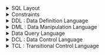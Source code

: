 
<details><summary>SQL Layout</summary><p>
  

```bash
___________________________________________________________________________________________________________________________________________________________________
Structure 			|Data				    |Query		       |Security	             |Consistency                         |
DDL : Data Definition Language	|DML : Data Manipulation Language   |DQL : Data Query Language |DCL : Data Control Language  |TCL : Transitional Control Language |
________________________________|___________________________________|__________________________|_____________________________|____________________________________|
Create				|Insert              		    |Select		       |Grand		             |*Commat			          |
Alter				|Updata				    |*Clause		       |*With Grand	             |*Rollback			          |	
Drop				|Delete				    |*Grouping		       |Deny   	                     |*Save Point			  |
Truncate			|Merge				    |*Distinct		       |Revoke		             |				          |
Select Into			|View				    |*Alias	               |			     |				          |
Index				|Temporary Tables		    |*Join 		       |			     |				          |
				|Procedure			    |*Set Operators            |			     |				          |
				|				    |*Sub Query		       |			     |				          |
				|				    |*Function	               |			     |				          |
________________________________|___________________________________|__________________________|_____________________________|____________________________________|


```

--------------------------------------------------------------------------------------------------
<p>
</details>

<details><summary>Constraints</summary><p>


```bash

What is a constraint, and why use constraints?
A set of conditions defining the type of data that can be input into each column of a table. 
Constraints ensure data integrity in a table and block undesired actions.

_____________________________________________________________________________________
Integrity	|Entity Integrity      |Referential Integrity     |Domain Integrity |
________________|______________________|__________________________|_________________|
--Constraint	|PK		       |FK	    	          |Data Type	    |
------------	|Identity	       |			  |Default	    |
------------	|Unique		       |			  |Null/Not Null    |
________________|______________________|__________________________|_________________|
--DB Object	|Index		       |Trigger			  |Rule		    |
------------	|Trigger	       |			  |Trigger	    |
________________|______________________|__________________________|_________________|

• NOT NULL Constraint: Ensures that a column cannot have a NULL value.
You must use the IS NULL or IS NOT NULL operators to check for a NULL value.

• DEFAULT Constraint: Provides a default value for a column when none is specified.

• UNIQUE Constraint: Ensures that all values in a column are different.

• PRIMARY Key: Uniquely identifies each row/record in a database table.

• FOREIGN Key: Uniquely identifies row/record in any of the given database tables. The relationship between 2 tables matches the Primary Key in one of the tables with a Foreign Key in the second table.

• CHECK Constraint: The CHECK constraint ensures that all the values in a column satisfy certain conditions.

• IDENTITY Constraint: a specific data type and constraint combination that automatically generates unique, incrementing values for a specific column in a table. 

• INDEX: Used to create and retrieve data from the database very quickly. it is assigned a ROWID for each row before it sorts out the data.

• TRIGGER: is like an automated sentry that reacts to specific events happening within the database
```
--------------------------------------------------------------------------------------------------

<p>
</details>

<details><summary>DDL : Data Definition Language</summary><p>

```bash

______________________________________________________________________________________________________________________________________________
Structure
DDL: Data Definition Language
______________________________________________________________________________________________________________________________________________

--------------------* DDL => Database *-------------------

Syntax> CREATE DATABASE DatabaseName;
Syntax> DROP DATABASE DatabaseName;
Syntax> SHOW DATABASES;
Syntax> USE DatabaseName;
______________________________________________________________________________________________________________________________________________

--------------------* DDL => Create Table *-------------------

Syntax> Create Table:
CREATE TABLE table_ name(
column1 datatype,
column3 datatype,
.....
columnN datatype,
PRIMARY KEY( column_name ) );
----------------------------------------------------------------
SQL> CREATE TABLE CUSTOMERS(
ID 	INT NOT NULL,
NAME 	VARCHAR (20) NOT NULL,
AGE 	INT NOT NULL,
ADDRESS CHAR (25) ,
SALARY 	DECIMAL (18, 2),
PRIMARY KEY (ID));
~~~~~~~~~~~~~~~~~~~~~~~~~~~~~~~~~~~~~~~~~~~~~~~~~~~~~~~~~~~~~~~~~~~~~~~~~~~~~~~~~~~~~~~~~~~~~~~~~~~~~~~~~~~~~~~~~~~~~~~~~~~~~~~~~~~~~~~~~~~~~
Creating a Table from an Existing Table:
----------------------------------------------------------------
Syntax> CREATE TABLE NEW_TABLE_NAME AS
SELECT [ column1, column 2...columnN ]
FROM EXISTING_TABLE_NAME
[WHERE condition]
_____________________________________________________________________________________________________________________________________________

--------------------* DDL => Drop or Truncate Table *-------------------

Syntax> Drop or Truncate TABLE table_ name;
_____________________________________________________________________________________________________________________________________________

--------------------* DDL => Alter Table *-------------------
Add New Column:
Syntax> ALTER TABLE EXISTING_TABLE_NAME
ADD COLUNM columnN datatype
~~~~~~~~~~~~~~~~~~~~~~~~~~~~~~~~~~~~~~~~~~~~~~~~~~~~~~~~~~~~~~~~~~~~~~~~~~~~~~~~~~~~~~~~~~~~~~~~~~~~~~~~~~~~~~~~~~~~~~~~~~~~~~~~~~~~~~~~~~~~~
Change Exisit Column Data Type:
Syntax> ALTER TABLE EXISTING_TABLE_NAME
ALTER COLUNM columnN datatype
~~~~~~~~~~~~~~~~~~~~~~~~~~~~~~~~~~~~~~~~~~~~~~~~~~~~~~~~~~~~~~~~~~~~~~~~~~~~~~~~~~~~~~~~~~~~~~~~~~~~~~~~~~~~~~~~~~~~~~~~~~~~~~~~~~~~~~~~~~~~~
Alter Table Add Constraint:
Syntax> ALTER TABLE EXISTING_TABLE_NAME
ADD CONSTRAINT columnN Constraint
~~~~~~~~~~~~~~~~~~~~~~~~~~~~~~~~~~~~~~~~~~~~~~~~~~~~~~~~~~~~~~~~~~~~~~~~~~~~~~~~~~~~~~~~~~~~~~~~~~~~~~~~~~~~~~~~~~~~~~~~~~~~~~~~~~~~~~~~~~~~~
Drop Constraint:
Syntax> ALTER TABLE EXISTING_TABLE_NAME
DROP CONSTRAINT columnN Constraint
~~~~~~~~~~~~~~~~~~~~~~~~~~~~~~~~~~~~~~~~~~~~~~~~~~~~~~~~~~~~~~~~~~~~~~~~~~~~~~~~~~~~~~~~~~~~~~~~~~~~~~~~~~~~~~~~~~~~~~~~~~~~~~~~~~~~~~~~~~~~~
Drop Column:
Syntax> ALTER TABLE EXISTING_TABLE_NAME
DROP COLUNM columnN
_____________________________________________________________________________________________________________________________________________

--------------------* DDL => SELECT INTO *-------------------
SELECT INTO: The Direct Copycat
----------------------------------------------------------------
Definition: Takes a SELECT statement and directly inserts the results into a new table (permanent or temporary).
----------------------------------------------------------------
Syntax> SELECT [ column1, column 2...columnN ]
FROM EXISTING_TABLE_NAME
[WHERE condition]
INTO NEW_TABLE_NAME;
____________________________________________________________________________________________________________________________________________

--------------------* DDL => INDEX *-------------------
What is an index?
----------------------------------------------------------------
A special data structure related to a database table and used for storing its important parts and enabling faster data search and retrieval. 
Indexes are especially efficient for large databases, where they significantly enhance query performance.
~~~~~~~~~~~~~~~~~~~~~~~~~~~~~~~~~~~~~~~~~~~~~~~~~~~~~~~~~~~~~~~~~~~~~~~~~~~~~~~~~~~~~~~~~~~~~~~~~~~~~~~~~~~~~~~~~~~~~~~~~~~~~~~~~~~~~~~~~~~~
What types of indexes?
----------------------------------------------------------------
• Clustered Index: One special index that physically orders table data based on the indexed column(s). 
This can be very fast for retrieving data sorted by the indexed column but can impact write performance.
• Non-Clustered Index: The most common type, separate from the actual data, pointing to rows based on the indexed column(s). 
Offers good balance between read and write performance.
• Unique Index: Ensures each value in the indexed column is unique, enforcing data integrity and uniqueness constraints
~~~~~~~~~~~~~~~~~~~~~~~~~~~~~~~~~~~~~~~~~~~~~~~~~~~~~~~~~~~~~~~~~~~~~~~~~~~~~~~~~~~~~~~~~~~~~~~~~~~~~~~~~~~~~~~~~~~~~~~~~~~~~~~~~~~~~~~~~~~~
Syntax> CREATE INDEX:
CREATE INDEX [Index Type] index_name
ON table_ name;
----------------------------------------------------------------
Syntax> Single Column Indexes:
CREATE INDEX [Index Type] index_name
ON table_name (column_name);
----------------------------------------------------------------
Syntax> DROP INDEX:
DROP INDEX index_name;
~~~~~~~~~~~~~~~~~~~~~~~~~~~~~~~~~~~~~~~~~~~~~~~~~~~~~~~~~~~~~~~~~~~~~~~~~~~~~~~~~~~~~~~~~~~~~~~~~~~~~~~~~~~~~~~~~~~~~~~~~~~~~~~~~~~~~~~~~~~~
When should indexes be avoided?
The following guidelines indicate when the use of an index should be reconsidered.
• Indexes should not be used on small tables.
• Tables that have frequent, large batch updates or insert operations.
• Indexes should not be used on columns that contain a high number of NULL values.
• Columns that are frequently manipulated should not be indexed.
_____________________________________________________________________________________________________________________________________________



```
<p>
</details>

<details><summary>DML : Data Manipulation Language</summary><p>

# 

```bash

~~~~~~~~~~~~~~~~~~~~~~~~~~~~~~~~~~~~~~~~~~~~~~~~~~~~~~~~~~~~~~~~~~~~~~~~~~~~~~~~~~~~~~~~~~~~~~~~~~~~~~~~~~~~~~~~~~~~~~~~~~~~~~~~~~~~~~~~~~~~~~~~~~~~~~~
Data
DML : Data Manipulation Language
_______________________________________________________________________________________________________________________________________________________

--------------------* DML => Insert *-------------------
Syntax> INSERT INTO TABLE_NAME
(column1, column2, column3,...columnN)]
VALUES (value1, value2, value3 ,...valueN);
_______________________________________________________________________________________________________________________________________________________
--------------------* DML => Update *-------------------
Syntax> UPDATE table_name
SET column1 = value1, column2
= value2...., columnN = valueN
WHERE [condition];
_______________________________________________________________________________________________________________________________________________________
--------------------* DML => Delete *-------------------
Syntax> DELETE FROM table_name
WHERE [condition];
_______________________________________________________________________________________________________________________________________________________
--------------------* DML => Merge *-------------------
Syntax> MERGE INTO target_table USING source_table
ON merge_condition
WHEN MATCHED THEN
  UPDATE SET column1 = value1, column2 = value2, ...
 
[WHEN NOT MATCHED THEN INSERT (column1, column2, ...) VALUES (value1, value2, ...)]
~~~~~~~~~~~~~~~~~~~~~~~~~~~~~~~~~~~~~~~~~~~~~~~~~~~~~~~~~~~~~~~~~~~~~~~~~~~~~~~~~~~~~~~~~~~~~~~~~~~~~~~~~~~~~~~~~~~~~~~~~~~~~~~~~~~~~~~~~~~~~~~~~~~~~~~
MERGE for SCD:
----------------------------------------------------------------
Implementing SCD types: The MERGE statement is particularly helpful for implementing different types of Slowly Changing Dimensions (SCDs). Here's how:
Type 1: Use UPDATE within WHEN MATCHED to update existing dimensions with new values.
Type 2: Use INSERT within WHEN NOT MATCHED to create new records with new values, while marking existing ones as inactive.
Type 3: Use a combination of UPDATE and INSERT with different conditions to handle historical data and new values.
----------------------------------------------------------------
Limitations:
----------------------------------------------------------------
Complex transformations: While MERGE can handle basic transformations, complex data manipulations might require additional logic or separate steps in your ETL process.
Performance: For very large datasets, the MERGE statement might be less efficient than separate INSERT and UPDATE statements due to its overhead.
----------------------------------------------------------------
Alternatives:
----------------------------------------------------------------
Separate statements: For simple ETL jobs, using separate INSERT and UPDATE statements can be more straightforward and efficient.
ETL tools: Many ETL tools offer specialized features for SCD implementations and complex data transformations.
_______________________________________________________________________________________________________________________________________________________
--------------------* DML => Create or Drop Views or Temp Tables *-------------------
Views
----------------------------------------------------------------
Definition: A virtual table based on a stored SQL query. They do not store data themselves but dynamically retrieve it from underlying tables based on the query definition.
----------------------------------------------------------------
Types:
Simple views: Based on a single SELECT statement.
Joined views: Combine data from multiple tables using JOIN operations.
Union views: Merge data from multiple SELECT statements into a single result set.
Materialized views: Pre-computed versions of views, potentially improving performance but requiring maintenance.
Indexed views: Allow efficient access using indexes, but come with additional overhead.
Security views: Restrict data access based on user permissions.
----------------------------------------------------------------
Use Cases:
• Structure data in a way that users or classes of users find natural or intuitive.
• Restrict access to the data in such a way that a user can see and (somet imes) modify exactly what they need and no more.
• Summarize data from various tables which can be used to generate reports.
~~~~~~~~~~~~~~~~~~~~~~~~~~~~~~~~~~~~~~~~~~~~~~~~~~~~~~~~~~~~~~~~~~~~~~~~~~~~~~~~~~~~~~~~~~~~~~~~~~~~~~~~~~~~~~~~~~~~~~~~~~~~~~~~~~~~~~~~~~~~~~~~~~~~~~~
Syntax> Create Views 
CREATE [VIEW | TEMPORARY TABLE] view_name AS
SELECT column1, column2.....
FROM table_name
WHERE [condi tion];
~~~~~~~~~~~~~~~~~~~~~~~~~~~~~~~~~~~~~~~~~~~~~~~~~~~~~~~~~~~~~~~~~~~~~~~~~~~~~~~~~~~~~~~~~~~~~~~~~~~~~~~~~~~~~~~~~~~~~~~~~~~~~~~~~~~~~~~~~~~~~~~~~~~~~~~
Syntax> Dropping Views
DROP VIEW view_name;
_______________________________________________________________________________________________________________________________________________________

--------------------* DML => Create or Drop Temporary Tables *-------------------

Temporary Tables
----------------------------------------------------------------
Definition: Tables created within a database session that exist only for the duration of that session. Disappear automatically when the session ends or is explicitly dropped.
----------------------------------------------------------------
Types:
Local temporary tables: Visible only to the current user session.
Global temporary tables: Accessible to all user sessions in the database, but exist only until the database is restarted.
----------------------------------------------------------------
Use Cases:
Storing intermediate results for complex calculations or data manipulation within a query.
Creating temporary workspaces for calculations or data transformations.
Sharing data within a session without modifying permanent tables.
~~~~~~~~~~~~~~~~~~~~~~~~~~~~~~~~~~~~~~~~~~~~~~~~~~~~~~~~~~~~~~~~~~~~~~~~~~~~~~~~~~~~~~~~~~~~~~~~~~~~~~~~~~~~~~~~~~~~~~~~~~~~~~~~~~~~~~~~~~~~~~~~~~~~~~~
Syntax> CREATE [GLOBAL] TEMPORARY TABLE AS Temp_Table_Name
column1 datatype,
column3 datatype,
.....
columnN datatype,
PRIMARY KEY( one or more columns ) );
~~~~~~~~~~~~~~~~~~~~~~~~~~~~~~~~~~~~~~~~~~~~~~~~~~~~~~~~~~~~~~~~~~~~~~~~~~~~~~~~~~~~~~~~~~~~~~~~~~~~~~~~~~~~~~~~~~~~~~~~~~~~~~~~~~~~~~~~~~~~~~~~~~~~~~~
Syntax> Dropping TEMPORARY TABLE
DROP TABLE Temp_Table_Name;		
_______________________________________________________________________________________________________________________________________________________
Choosing between Views and Temporary Tables:
----------------------------------------------------------------
Use a view when:
You need to present data in a specific format, filtered or aggregated, on a recurring basis.
You want to improve query readability and maintainability.
You need to restrict data access based on user permissions.
Use a temporary table when:
You need to store intermediate results for a specific query or session.
You need a temporary workspace for calculations or data transformations.
You don't want to modify permanent tables.
----------------------------------------------------------------
Key Considerations:
----------------------------------------------------------------
Performance: Views can be slower than accessing underlying tables directly, while temporary tables generally have lower performance than permanent tables.
Data Integrity: Views reflect changes in underlying tables, while temporary tables are isolated and do not affect data integrity.
Concurrency: Views and temporary tables can be used concurrently by different users, but be aware of potential locking issues.
_______________________________________________________________________________________________________________________________________________________

--------------------* DML => Procedures*-------------------
Procedures
----------------------------------------------------------------
Procedures are like pre-packaged mini-programs that encapsulate a series of SQL statements and logic. They offer several advantages for managing database operations and code reusability.
----------------------------------------------------------------
What Procedures Do:
----------------------------------------------------------------
Perform multiple actions: They execute a sequence of SQL statements, potentially including DML (Data Manipulation Language) for modifying data, DQL (Data Query Language) for retrieving data, and even control flow statements like loops and conditional branches.
Modularity and reusability: They encapsulate complex logic into reusable units, making code more organized and easier to maintain.
Parameters and input/output: They can accept input parameters and return output values, allowing flexibility in data manipulation and processing.
Transaction control: They can manage transactions explicitly using BEGIN, COMMIT, and ROLLBACK statements, ensuring data consistency.
Stored in the database: They are stored within the database itself, accessible by authorized users from different applications.
_______________________________________________________________________________________________________________________________________________________




```

<p>
</details>

<details><summary> Data Query Language </summary><p>


## ● Count:
```bash
_______________________________________________________________________________________________________________________________________________________
Query
DQL : Data Query Language
_______________________________________________________________________________________________________________________________________________________

--------------------* DQL => Select *-------------------
Select is a fundamental statement used to retrieve data from tables and views.
----------------------------------------------------------------
SELECT:
Syntax> SELECT column1, column2,columnN FROM table_ name;
_______________________________________________________________________________________________________________________________________________________

--------------------* DQL => Clause *-------------------
What is a clause?
A condition imposed on a SQL query to filter the data to obtain the desired result. Some examples are WHERE, LIMIT, HAVING, LIKE, AND, OR, ORDER BY, etc.
----------------------------------------------------------------
*WHERE Clause (Filter) is used within a SELECT, UPDATE, or DELETE statement to specify a condition that must be true for a row to be included in the result set or affected by the operation.
~~~~~~~~~~~~~~~~~~~~~~~~~~~~~~~~~~~~~~~~~~~~~~~~~~~~~~~~~~~~~~~~~~~~~~~~~~~~~~~~~~~~~~~~~~~~~~~~~~~~~~~~~~~~~~~~~~~~~~~~~~~~~~~~~~~~~~~~~~~~~~~~~~~~~~~
Syntax> SELECT column1, column2,
column
FROM table_name
WHERE [condition]
~~~~~~~~~~~~~~~~~~~~~~~~~~~~~~~~~~~~~~~~~~~~~~~~~~~~~~~~~~~~~~~~~~~~~~~~~~~~~~~~~~~~~~~~~~~~~~~~~~~~~~~~~~~~~~~~~~~~~~~~~~~~~~~~~~~~~~~~~~~~~~~~~~~~~~~
You can specify a condition using 
----------------------------------------------------------------
Comparison operators: Use operators like =, >, <, >=, <=, and != to compare values from columns.
Logical operators: Combine conditions using AND, OR, and NOT to create complex filters.
Functions: Use built-in functions for calculations, string manipulations, and other operations within the condition.)
_______________________________________________________________________________________________________________________________________________________
**The AND | OR Operator
----------------------------------------------------------------
Logical Operators:
AND: Returns TRUE only if both conditions connected by AND are TRUE. 
OR: Returns TRUE if at least one of the conditions connected by OR is TRUE. 
~~~~~~~~~~~~~~~~~~~~~~~~~~~~~~~~~~~~~~~~~~~~~~~~~~~~~~~~~~~~~~~~~~~~~~~~~~~~~~~~~~~~~~~~~~~~~~~~~~~~~~~~~~~~~~~~~~~~~~~~~~~~~~~~~~~~~~~~~~~~~~~~~~~~~~~
Syntax> SELECT column1, column2,
column
FROM table_name
WHERE [condition1] AND | OR [condi tion2]...AND | OR [conditionN];
_______________________________________________________________________________________________________________________________________________________
**LIKE | Wildcard
----------------------------------------------------------------
Used for pattern matching in strings.
• The percent sign (%)
• The underscore (_)
~~~~~~~~~~~~~~~~~~~~~~~~~~~~~~~~~~~~~~~~~~~~~~~~~~~~~~~~~~~~~~~~~~~~~~~~~~~~~~~~~~~~~~~~~~~~~~~~~~~~~~~~~~~~~~~~~~~~~~~~~~~~~~~~~~~~~~~~~~~~~~~~~~~~~~~
Syntax> SELECT FROM table_name
WHERE column [LIKE | Wildcard] ['XXXX%' | '%XXXX%' | 'XXXX_' | '_XXXX' | '_XXXX_']
_______________________________________________________________________________________________________________________________________________________
*ORDER BY Clause & SORTING
----------------------------------------------------------------
Results ascending or descending order, ascending order by default.
~~~~~~~~~~~~~~~~~~~~~~~~~~~~~~~~~~~~~~~~~~~~~~~~~~~~~~~~~~~~~~~~~~~~~~~~~~~~~~~~~~~~~~~~~~~~~~~~~~~~~~~~~~~~~~~~~~~~~~~~~~~~~~~~~~~~~~~~~~~~~~~~~~~~~~~
Syntax>  SELECT column -list
FROM table_name
[WHERE condition]
[ORDER BY column1, column2,
.. columnN] [ASC | DESC];
_______________________________________________________________________________________________________________________________________________________
*TOP, LIMIT or ROWNUM Clause
----------------------------------------------------------------
Limiting Results:
~~~~~~~~~~~~~~~~~~~~~~~~~~~~~~~~~~~~~~~~~~~~~~~~~~~~~~~~~~~~~~~~~~~~~~~~~~~~~~~~~~~~~~~~~~~~~~~~~~~~~~~~~~~~~~~~~~~~~~~~~~~~~~~~~~~~~~~~~~~~~~~~~~~~~~~
Syntax> SELECT TOP number | percent column name(s)
FROM table_name
WHERE [condition]
~~~~~~~~~~~~~~~~~~~~~~~~~~~~~~~~~~~~~~~~~~~~~~~~~~~~~~~~~~~~~~~~~~~~~~~~~~~~~~~~~~~~~~~~~~~~~~~~~~~~~~~~~~~~~~~~~~~~~~~~~~~~~~~~~~~~~~~~~~~~~~~~~~~~~~~
TOP (Transact-SQL): Returns the specified number of rows from the beginning.
SQL> SELECT TOP 3 * FROM CUSTOMERS;
~~~~~~~~~~~~~~~~~~~~~~~~~~~~~~~~~~~~~~~~~~~~~~~~~~~~~~~~~~~~~~~~~~~~~~~~~~~~~~~~~~~~~~~~~~~~~~~~~~~~~~~~~~~~~~~~~~~~~~~~~~~~~~~~~~~~~~~~~~~~~~~~~~~~~~~
LIMIT (MySQL, PostgreSQL): Returns the specified number of rows starting from a specific offset. 
SQL> SELECT * FROM CUSTOMERS LIMIT 3;
~~~~~~~~~~~~~~~~~~~~~~~~~~~~~~~~~~~~~~~~~~~~~~~~~~~~~~~~~~~~~~~~~~~~~~~~~~~~~~~~~~~~~~~~~~~~~~~~~~~~~~~~~~~~~~~~~~~~~~~~~~~~~~~~~~~~~~~~~~~~~~~~~~~~~~~
ROWNUM (Oracle): Returns a row number for each row, allowing filtering based on position.
SQL> SELECT * FROM CUSTOMERS WHERE ROWNUM <= 3;
_______________________________________________________________________________________________________________________________________________________

--------------------* DQL => Grouping *-------------------
*GROUP BY
----------------------------------------------------------------
GROUP BY: Groups rows based on specified columns. 
~~~~~~~~~~~~~~~~~~~~~~~~~~~~~~~~~~~~~~~~~~~~~~~~~~~~~~~~~~~~~~~~~~~~~~~~~~~~~~~~~~~~~~~~~~~~~~~~~~~~~~~~~~~~~~~~~~~~~~~~~~~~~~~~~~~~~~~~~~~~~~~~~~~~~~~
Syntax> SELECT column1, column2
FROM table_name
WHERE [ conditions ]
GROUP BY column1, column2
ORDER BY column1, column2
_______________________________________________________________________________________________________________________________________________________
**HAVING Clause
----------------------------------------------------------------
HAVING: Filters groups based on conditions after GROUP BY.
~~~~~~~~~~~~~~~~~~~~~~~~~~~~~~~~~~~~~~~~~~~~~~~~~~~~~~~~~~~~~~~~~~~~~~~~~~~~~~~~~~~~~~~~~~~~~~~~~~~~~~~~~~~~~~~~~~~~~~~~~~~~~~~~~~~~~~~~~~~~~~~~~~~~~~~
Syntax> SELECT column1, column2
FROM table1, table2
WHERE [ conditions ]
GROUP BY column1, column2
HAVING [ conditions ]
ORDER BY column1, column2
_______________________________________________________________________________________________________________________________________________________

--------------------* DQL => Distinct *-------------------
*Distinct Keyword
----------------------------------------------------------------
DISTINCT: Removes duplicate rows from the result set.
~~~~~~~~~~~~~~~~~~~~~~~~~~~~~~~~~~~~~~~~~~~~~~~~~~~~~~~~~~~~~~~~~~~~~~~~~~~~~~~~~~~~~~~~~~~~~~~~~~~~~~~~~~~~~~~~~~~~~~~~~~~~~~~~~~~~~~~~~~~~~~~~~~~~~~~
Syntax> SELECT DISTINCT column1,
column 2,.....co lumnN
FROM table_name
WHERE [condi tion]
_______________________________________________________________________________________________________________________________________________________

--------------------* DQL => Alias *-------------------
*Alias	
----------------------------------------------------------------
What is an alias?
A temporary name given to a table (or a column in a table) while executing a certain SQL query. 
~~~~~~~~~~~~~~~~~~~~~~~~~~~~~~~~~~~~~~~~~~~~~~~~~~~~~~~~~~~~~~~~~~~~~~~~~~~~~~~~~~~~~~~~~~~~~~~~~~~~~~~~~~~~~~~~~~~~~~~~~~~~~~~~~~~~~~~~~~~~~~~~~~~~~~~
TABLE ALIAS:
----------------------------------------------------------------
Syntax> SELECT column1, column 2....
FROM table_name AS alias_name 
WHERE [condition];
~~~~~~~~~~~~~~~~~~~~~~~~~~~~~~~~~~~~~~~~~~~~~~~~~~~~~~~~~~~~~~~~~~~~~~~~~~~~~~~~~~~~~~~~~~~~~~~~~~~~~~~~~~~~~~~~~~~~~~~~~~~~~~~~~~~~~~~~~~~~~~~~~~~~~~~
COLUMN ALIAS:
----------------------------------------------------------------
Syntax> SELECT column name AS alias_name FROM table_name
WHERE [condi tion];
_______________________________________________________________________________________________________________________________________________________

--------------------* DQL => Alias *-------------------
*Join
----------------------------------------------------------------
What is a join?
A clause used to combine and retrieve records from two or multiple tables. SQL tables can be joined based on the relationship between the columns of those tables. Check out our SQL joins tutorial for more context. 
----------------------------------------------------------------
What types of joins do you know?
• INNER JOIN:  – returns only those records that satisfy a defined join condition in both (or all) tables. It's a default SQL join.
• LEFT JOIN:  – returns all records from the left table and those records from the right table that satisfy a defined join condition.
• RIGHT JOIN: – returns all records from the right table and those records from the left table that satisfy a defined join condition.
• FULL JOIN: – returns all records from both (or all) tables. It can be considered as a combination of left and right joins.
~~~~~~~~~~~~~~~~~~~~~~~~~~~~~~~~~~~~~~~~~~~~~~~~~~~~~~~~~~~~~~~~~~~~~~~~~~~~~~~~~~~~~~~~~~~~~~~~~~~~~~~~~~~~~~~~~~~~~~~~~~~~~~~~~~~~~~~~~~~~~~~~~~~~~~~
Syntax> SELECT table1.column1, table2.colum n2... FROM table1
[INNER JOIN | LEFT JOIN | RIGHT JOIN | FULL JOIN] table2
ON table1.common_field = table2.common_field;
~~~~~~~~~~~~~~~~~~~~~~~~~~~~~~~~~~~~~~~~~~~~~~~~~~~~~~~~~~~~~~~~~~~~~~~~~~~~~~~~~~~~~~~~~~~~~~~~~~~~~~~~~~~~~~~~~~~~~~~~~~~~~~~~~~~~~~~~~~~~~~~~~~~~~~~
• SELF JOIN: is used to join a table to itself as if the table were two tables, temporarily renaming at least one table in the SQL statement.
~~~~~~~~~~~~~~~~~~~~~~~~~~~~~~~~~~~~~~~~~~~~~~~~~~~~~~~~~~~~~~~~~~~~~~~~~~~~~~~~~~~~~~~~~~~~~~~~~~~~~~~~~~~~~~~~~~~~~~~~~~~~~~~~~~~~~~~~~~~~~~~~~~~~~~~
SQL> SELECT
a.ID, b.NAME, a.SALARY
FROM CUSTOMERS a, CUSTOMERS b
WHERE a.SALARY < b.SALARY;
_______________________________________________________________________________________________________________________________________________________

--------------------* DQL => Set Operators *-------------------
*Set Operators
----------------------------------------------------------------
The Set operator is used to combine and manipulate the results of two or more SELECT.
----------------------------------------------------------------
What set operators do you know?
UNION – returns the records obtained by at least one of two queries (excluding duplicates)
UNION ALL – returns the records obtained by at least one of two queries (including duplicates)
INTERSECT – returns the records obtained by both queries
EXCEPT (called MINUS in MySQL and Oracle) – returns only the records obtained by the first query but not the second one
----------------------------------------------------------------
To use this, each SELECT statement must have
• The same number of columns selected
• The same number of column expressions
• The same data type
• Have them in the same order
~~~~~~~~~~~~~~~~~~~~~~~~~~~~~~~~~~~~~~~~~~~~~~~~~~~~~~~~~~~~~~~~~~~~~~~~~~~~~~~~~~~~~~~~~~~~~~~~~~~~~~~~~~~~~~~~~~~~~~~~~~~~~~~~~~~~~~~~~~~~~~~~~~~~~~~
SELECT column1 [, column2 ]
FROM table1 [, table2 ]
[WHERE condition]

[UNION | UNION ALL | INTERSECT | EXCEPT]

SELECT column1 [, column2 ]
FROM table1 [, table2 ]
[WHERE condition]
_______________________________________________________________________________________________________________________________________________________


--------------------* DQL => Sub Query *-------------------
*Sub Query	
----------------------------------------------------------------
What is a subquery?
Also called an inner query; a query placed inside another query, or an outer query. A subquery may occur in the clauses such as SELECT, FROM, WHERE, UPDATE, etc. It's also possible to have a subquery inside another subquery. The innermost subquery is run first, and its result is passed to the containing query (or subquery).
----------------------------------------------------------------
What types of SQL subqueries do you know?
Single-row – returns at most one row.
Multi-row – returns at least two rows.
Multi-column – returns at least two columns.
Correlated – a subquery related to the information from the outer query.
Nested – a subquery inside another subquery.
~~~~~~~~~~~~~~~~~~~~~~~~~~~~~~~~~~~~~~~~~~~~~~~~~~~~~~~~~~~~~~~~~~~~~~~~~~~~~~~~~~~~~~~~~~~~~~~~~~~~~~~~~~~~~~~~~~~~~~~~~~~~~~~~~~~~~~~~~~~~~~~~~~~~~~~
Syntax> SELECT outer_column1, outer_column2, ...
FROM outer_table_name
WHERE condition (
  SELECT inner_column1, inner_column2, ...
  FROM inner_table_name
  WHERE inner_condition
);
_______________________________________________________________________________________________________________________________________________________

--------------------* DQL => Function *-------------------
*Function
~~~~~~~~~~~~~~~~~~~~~~~~~~~~~~~~~~~~~~~~~~~~~~~~~~~~~~~~~~~~~~~~~~~~~~~~~~~~~~~~~~~~~~~~~~~~~~~~~~~~~~~~~~~~~~~~~~~~~~~~~~~~~~~~~~~~~~~~~~~~~~~~~~~~~~~
What types of SQL functions do you know?
----------------------------------------------------------------
Return a single value: Their primary purpose is to calculate or transform data and return a single result.
Aggregate functions – work on multiple, usually grouped records for the provided columns of a table, and return a single value (usually by group).
Scalar functions – work on each individual value and return a single value.
On the other hand, SQL functions can be built-in (defined by the system) or user-defined (created by the user for their specific needs).
~~~~~~~~~~~~~~~~~~~~~~~~~~~~~~~~~~~~~~~~~~~~~~~~~~~~~~~~~~~~~~~~~~~~~~~~~~~~~~~~~~~~~~~~~~~~~~~~~~~~~~~~~~~~~~~~~~~~~~~~~~~~~~~~~~~~~~~~~~~~~~~~~~~~~~~
What aggregate functions do you know?
----------------------------------------------------------------
AVG() – returns the average value
SUM() – returns the sum of values
MIN() – returns the minimum value
MAX() – returns the maximum value
COUNT() – returns the number of rows, including those with null values
FIRST() – returns the first value from a column
LAST()– returns the last value from a column
~~~~~~~~~~~~~~~~~~~~~~~~~~~~~~~~~~~~~~~~~~~~~~~~~~~~~~~~~~~~~~~~~~~~~~~~~~~~~~~~~~~~~~~~~~~~~~~~~~~~~~~~~~~~~~~~~~~~~~~~~~~~~~~~~~~~~~~~~~~~~~~~~~~~~~~
What scalar functions do you know?
----------------------------------------------------------------
LEN() (in other SQL flavors – LENGTH()) – returns the length of a string, including the blank spaces
UCASE() (in other SQL flavors – UPPER()) – returns a string converted to the upper case
LCASE() (in other SQL flavors – LOWER()) – returns a string converted to the lower case
INITCAP() – returns a string converted to the title case (i.e., each word of the string starts from a capital letter)
MID() (in other SQL flavors – SUBSTR()) – extracts a substring from a string
ROUND() – returns the numerical value rounded to a specified number of decimals
NOW() – returns the current date and time
~~~~~~~~~~~~~~~~~~~~~~~~~~~~~~~~~~~~~~~~~~~~~~~~~~~~~~~~~~~~~~~~~~~~~~~~~~~~~~~~~~~~~~~~~~~~~~~~~~~~~~~~~~~~~~~~~~~~~~~~~~~~~~~~~~~~~~~~~~~~~~~~~~~~~~~
What are character manipulation functions?
----------------------------------------------------------------
Character manipulation functions represent a subset of character functions, and they're used to modify the text data.
----------------------------------------------------------------
CONCAT() – joins two or more string values appending the second string to the end of the first one
SUBSTR() – returns a part of a string satisfying the provided start and end points
LENGTH() (in other SQL flavors – LEN()) – returns the length of a string, including the blank spaces
REPLACE() – replaces all occurrences of a defined substring in a provided string with another substring
INSTR() – returns the numeric position of a defined substring in a provided string
LPAD() and RPAD() – return the padding of the left-side/right-side character for right-justified/left-justified value
TRIM() – removes all the defined characters, as well as white spaces, from the left, right, or both ends of a provided string

_______________________________________________________________________________________________________________________________________________________



```


</p>

</details>

<details><summary>DCL : Data Control Language
</summary><p>
  

```bash
_______________________________________________________________________________________________________________________________________________________
Security
DCL : Data Control Language
_______________________________________________________________________________________________________________________________________________________

--------------------* DCL => Grand *-------------------
Grand	
----------------------------------------------------------------
Grants specific privileges (e.g., SELECT, INSERT, UPDATE, DELETE) on a database object (e.g., table, view, procedure) to a user or group.
~~~~~~~~~~~~~~~~~~~~~~~~~~~~~~~~~~~~~~~~~~~~~~~~~~~~~~~~~~~~~~~~~~~~~~~~~~~~~~~~~~~~~~~~~~~~~~~~~~~~~~~~~~~~~~~~~~~~~~~~~~~~~~~~~~~~~~~~~~~~~~~~~~~~~~~
Syntax> GRANT privilege ON object_name TO user/group;
_______________________________________________________________________________________________________________________________________________________

--------------------* DCL => Deny *-------------------
Deny
----------------------------------------------------------------
Explicitly prohibits specific privileges on an object to a user or group, even if they have been granted elsewhere.
~~~~~~~~~~~~~~~~~~~~~~~~~~~~~~~~~~~~~~~~~~~~~~~~~~~~~~~~~~~~~~~~~~~~~~~~~~~~~~~~~~~~~~~~~~~~~~~~~~~~~~~~~~~~~~~~~~~~~~~~~~~~~~~~~~~~~~~~~~~~~~~~~~~~~~~
Syntax> DENY privilege ON object_name TO user/group;
_______________________________________________________________________________________________________________________________________________________

--------------------* DCL  => Revoke *-------------------
Revoke	
----------------------------------------------------------------
Removes previously granted privileges from a user or group.
~~~~~~~~~~~~~~~~~~~~~~~~~~~~~~~~~~~~~~~~~~~~~~~~~~~~~~~~~~~~~~~~~~~~~~~~~~~~~~~~~~~~~~~~~~~~~~~~~~~~~~~~~~~~~~~~~~~~~~~~~~~~~~~~~~~~~~~~~~~~~~~~~~~~~~~
Syntax> REVOKE privilege ON object_name FROM user/group;
~~~~~~~~~~~~~~~~~~~~~~~~~~~~~~~~~~~~~~~~~~~~~~~~~~~~~~~~~~~~~~~~~~~~~~~~~~~~~~~~~~~~~~~~~~~~~~~~~~~~~~~~~~~~~~~~~~~~~~~~~~~~~~~~~~~~~~~~~~~~~~~~~~~~~~~


_______________________________________________________________________________________________________________________________________________________

```

</p>
</details>

<details><summary>TCL : Transitional Control Language
</summary><p>

```bash
_______________________________________________________________________________________________________________________________________________________
Consistency
TCL : Transitional Control Language
_______________________________________________________________________________________________________________________________________________________
Transactions have the following four standard proper ties, usually referred to by the acronym ACID.
• Atomicity: ensures that all operations within the work unit are completed successfully.
Otherwise, the transaction is aborted at the point of failure and all the previous operations are rolled back to their former state.
• Consistency: ensures that the database properly changes states upon a successfully committed transaction.
• Isolation: enables transactions to operate independently of and transparent to each other.
• Durabi lity: ensures that the result or effect of a committed
~~~~~~~~~~~~~~~~~~~~~~~~~~~~~~~~~~~~~~~~~~~~~~~~~~~~~~~~~~~~~~~~~~~~~~~~~~~~~~~~~~~~~~~~~~~~~~~~~~~~~~~~~~~~~~~~~~~~~~~~~~~~~~~~~~~~~~~~~~~~~~~~~~~~~~~
transaction persists in case of a system failure.
----------------------------------------------------------------
The following commands are used to control transactions.
~~~~~~~~~~~~~~~~~~~~~~~~~~~~~~~~~~~~~~~~~~~~~~~~~~~~~~~~~~~~~~~~~~~~~~~~~~~~~~~~~~~~~~~~~~~~~~~~~~~~~~~~~~~~~~~~~~~~~~~~~~~~~~~~~~~~~~~~~~~~~~~~~~~~~~~

--------------------* TCL => COMMIT *-------------------
• COMMIT: to save the changes.
----------------------------------------------------------------
Syntax> COMMIT;
~~~~~~~~~~~~~~~~~~~~~~~~~~~~~~~~~~~~~~~~~~~~~~~~~~~~~~~~~~~~~~~~~~~~~~~~~~~~~~~~~~~~~~~~~~~~~~~~~~~~~~~~~~~~~~~~~~~~~~~~~~~~~~~~~~~~~~~~~~~~~~~~~~~~~~~

--------------------* TCL => ROLLBACK *-------------------
• ROLLBACK: to roll back the changes.
----------------------------------------------------------------
Syntax> ROLLBACK;
~~~~~~~~~~~~~~~~~~~~~~~~~~~~~~~~~~~~~~~~~~~~~~~~~~~~~~~~~~~~~~~~~~~~~~~~~~~~~~~~~~~~~~~~~~~~~~~~~~~~~~~~~~~~~~~~~~~~~~~~~~~~~~~~~~~~~~~~~~~~~~~~~~~~~~~

--------------------* TCL => SAVEPOINT *-------------------
• SAVEPOINT: creates points within the groups of transa ctions in which to ROLLBACK.
----------------------------------------------------------------
Syntax> SAVEPOINT SAVEPO INT_NAME;
ROLLBACK TO SAVEPO INT_NAME;
~~~~~~~~~~~~~~~~~~~~~~~~~~~~~~~~~~~~~~~~~~~~~~~~~~~~~~~~~~~~~~~~~~~~~~~~~~~~~~~~~~~~~~~~~~~~~~~~~~~~~~~~~~~~~~~~~~~~~~~~~~~~~~~~~~~~~~~~~~~~~~~~~~~~~~~

--------------------* TCL => SET TRANSACTION *-------------------
• SET TRANSACTION: Places a name on a transaction.
----------------------------------------------------------------
Syntax> SET TRANSACTION [ READ WRITE | READ ONLY ];
~~~~~~~~~~~~~~~~~~~~~~~~~~~~~~~~~~~~~~~~~~~~~~~~~~~~~~~~~~~~~~~~~~~~~~~~~~~~~~~~~~~~~~~~~~~~~~~~~~~~~~~~~~~~~~~~~~~~~~~~~~~~~~~~~~~~~~~~~~~~~~~~~~~~~~~

--------------------* TCL => The RELEASE SAVEPOINT *-------------------
• The RELEASE SAVEPOINT
----------------------------------------------------------------
Syntax> RELEASE SAVEPOINT
SAVEPO INT NAME;
_______________________________________________________________________________________________________________________________________________________


```
--------------------------------------------------------------------------------------------------
</p>
</details>  
